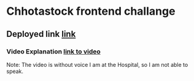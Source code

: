 # Chhotastock frontend challange

## Deployed link [link](https://investpay-the-money-maker-you-want.netlify.app/)

### Video Explanation [link to video](https://drive.google.com/file/d/1pWnRBTGTISn74ACtU35GOZZSkWh4oDq_/view?usp=sharing)

Note: The video is without voice I am at the Hospital, so I am not able to speak.
